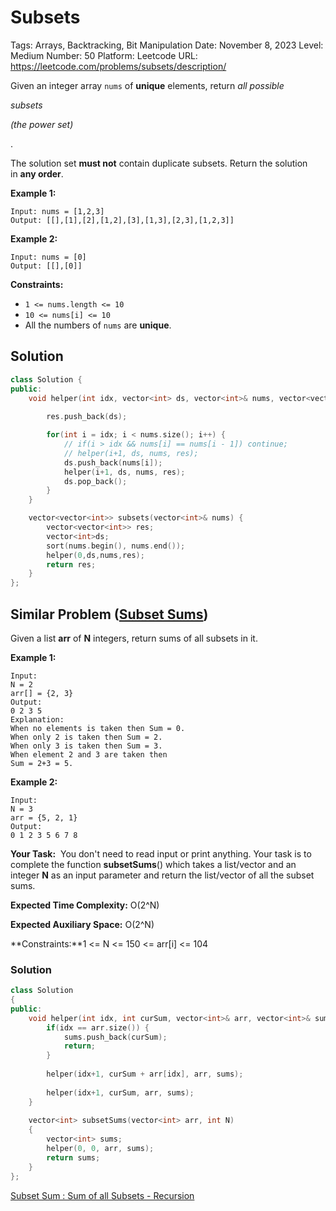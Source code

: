 # Subsets

Tags: Arrays, Backtracking, Bit Manipulation
Date: November 8, 2023
Level: Medium
Number: 50
Platform: Leetcode
URL: https://leetcode.com/problems/subsets/description/

Given an integer array `nums` of **unique** elements, return *all possible*

*subsets*

*(the power set)*

.

The solution set **must not** contain duplicate subsets. Return the solution in **any order**.

**Example 1:**

```
Input: nums = [1,2,3]
Output: [[],[1],[2],[1,2],[3],[1,3],[2,3],[1,2,3]]

```

**Example 2:**

```
Input: nums = [0]
Output: [[],[0]]

```

**Constraints:**

- `1 <= nums.length <= 10`
- `10 <= nums[i] <= 10`
- All the numbers of `nums` are **unique**.

## Solution

```cpp
class Solution {
public:
    void helper(int idx, vector<int> ds, vector<int>& nums, vector<vector<int>>& res) {
		    
        res.push_back(ds);

        for(int i = idx; i < nums.size(); i++) {
            // if(i > idx && nums[i] == nums[i - 1]) continue;
            // helper(i+1, ds, nums, res);
            ds.push_back(nums[i]);
            helper(i+1, ds, nums, res);
            ds.pop_back();
        }
    }

    vector<vector<int>> subsets(vector<int>& nums) {
        vector<vector<int>> res;
        vector<int>ds;
        sort(nums.begin(), nums.end());
        helper(0,ds,nums,res);
        return res;
    }
};
```

## Similar Problem ([Subset Sums](https://practice.geeksforgeeks.org/problems/subset-sums2234/1))

Given a list **arr** of **N** integers, return sums of all subsets in it.

**Example 1:**

```
Input:
N = 2
arr[] = {2, 3}
Output:
0 2 3 5
Explanation:
When no elements is taken then Sum = 0.
When only 2 is taken then Sum = 2.
When only 3 is taken then Sum = 3.
When element 2 and 3 are taken then
Sum = 2+3 = 5.
```

**Example 2:**

```
Input:
N = 3
arr = {5, 2, 1}
Output:
0 1 2 3 5 6 7 8

```

**Your Task:**  You don't need to read input or print anything. Your task is to complete the function **subsetSums**() which takes a list/vector and an integer **N** as an input parameter and return the list/vector of all the subset sums.

**Expected Time Complexity:** O(2^N)

**Expected Auxiliary Space:** O(2^N)

**Constraints:**1 <= N <= 150 <= arr[i] <= 104

### Solution

```cpp
class Solution
{
public:
    void helper(int idx, int curSum, vector<int>& arr, vector<int>& sums) {
        if(idx == arr.size()) {
            sums.push_back(curSum);
            return;
        }
        
        helper(idx+1, curSum + arr[idx], arr, sums);
        
        helper(idx+1, curSum, arr, sums);
    }
    
    vector<int> subsetSums(vector<int> arr, int N)
    {
        vector<int> sums;
        helper(0, 0, arr, sums);
        return sums;
    }
};
```

[Subset Sum : Sum of all Subsets - Recursion](https://takeuforward.org/data-structure/subset-sum-sum-of-all-subsets/)